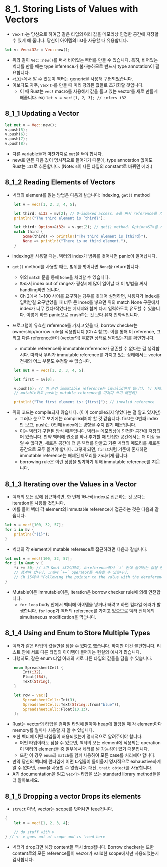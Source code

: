 # 8_1. Storing Lists of Values with Vectors

- `Vec<T>`는 당신으로 하여금 같은 타입의 여러 값을 메모리상 인접한 공간에 저장할
    수 있게 해 줍니다. 당신이 아이템의 list를 사용할 때 유용합니다.

```rust
let v: Vec<i32> = Vec::new();
```
- 위와 같이 `Vec::new()`를 써서 비어있는 벡터를 만들 수 있습니다. 특히, 비어있는
    벡터를 만들 때는 type inference가 불가능하므로 반드시 type annotation이
    필요합니다.
 - `<i32>`에서 알 수 있듯이 벡터는 generic을 사용해 구현되었습니다.
- 이보다도 자주, `Vec<T>`를 만들 때 미리 정의된 값들로 초기화할 것입니다.
  - 이 때 Rust는 `vec!` macro를 사용해서 값을 들고 있는 vector를 새로 만들게
      해줍니다. ex) `let v = vec![1, 2, 3]; // infers i32`

## 8_1_1 Updating a Vector
```rust
let mut v = Vec::new();
v.push(5);
v.push(6);
v.push(7);
v.push(8);
```
- 다른 variable들과 마찬가지로 `mut`을 써야 합니다.
- new로 만든 다음 값이 명시적으로 들어가기 때문에, type annotation 없이도 Rust는
    `i32`로 추론합니다. (Note: `6`이 다른 타입의 constant로 바뀌면 에러.)

## 8_1_2 Reading Elements of Vectors
- 벡터의 element를 읽는 방법은 다음과 같습니다: indexing, `get()` method
```rust
    let v = vec![1, 2, 3, 4, 5];

    let third: &i32 = &v[2]; // 0-indexed access. &를 써서 reference를 가져옴.
    println!("The third element is {third}");

    let third: Option<&i32> = v.get(2); // get() method. Option<&T>를 return.
    match third {
        Some(third) => println!("The third element is {third}"),
        None => println!("There is no third element."),
    }
```
- indexing을 사용할 때는, 벡터의 index가 범위를 벗어나면 panic이 일어납니다.
- `get()` method를 사용할 때는, 범위를 벗어나면 `None`을 return합니다.
  - 위의 `match` 문을 통해 `None`을 처리할 수 있습니다.
  - 따라서 index out of range가 평상시에 많이 일어날 때 이 방법을 써서
      handling하면 됩니다.
  - Ch 2에서 1~100 사이를 요구하는 경우를 빗대어 설명하면, 사용자가 index를
      입력받길 요구받았을 때 너무 큰 index를 넣으면 위의 match None 구문에서
      index가 너무 컸다/작았다는 메세지와 함께 다시 입력하도록 유도할 수
      있습니다. 이렇게 하면 panic으로 crash하는 것 보다 유저 친화적입니다.

- 프로그램이 유효한 reference를 가지고 있을 때, borrow checker는
    ownership/borrow rule을 적용합니다 (Ch 4 참고). 이를 통해 이 reference,
    그리고 다른 reference들이 (vector의) 유효한 상태로 남아있는지를 확인합니다.
  - mutable reference와 immutable reference가 공존할 수 없다는 걸 생각합시다.
      따라서 우리가 immutable reference를 가지고 있는 상태에서는 vector 전체의
      어느 부분도 수정할 수 없습니다.
```rust
    let mut v = vec![1, 2, 3, 4, 5];

    let first = &v[0];

    v.push(6); // 이 순간 immutable reference는 invalid하게 됩니다. (v 자체가
    // mutable이고 push는 mutable reference를 가져다 쓰기 때문에)

    println!("The first element is: {first}"); // invalid reference
```
- 위의 코드는 compile되지 않습니다. (이미 compile되지 않았다는 걸 알고 있지만)
  - 그러나 눈으로 보기에는 compile되어야 할 것 같습니다. first는 0번째 index만
      보고, push는 0번째 index에는 영향을 주지 않기 때문입니다.
  - 이는 벡터가 구현된 방식 때문입니다. 벡터는 메모리상에 인접한 공간에
      저장되어 있습니다. 만약 벡터에 원소를 하나 추가할 때 인접한 공간에서는 더
      이상 늘릴 수 없다면, 새로운 공간에 더 큰 벡터를 만들고 기존 벡터의
      메모리를 새로운 공간으로 모두 옮겨야 합니다. 그렇게 되면, `first`처럼
      기존에 존재하던 immutable reference는 해제된 메모리를 가리키게 됩니다.
  - borrowing rule은 이런 상황을 방지하기 위해 immutable reference를 지웁니다.

## 8_1_3 Iterating over the Values in a Vector
- 벡터의 모든 값에 접근하려면, 한 번헤 하나씩 index로 접근하는 것 보다는
    iteration을 사용할 것입니다.
- 예를 들어 벡터 각 element의 immutable reference에 접근하는 것은 다음과
    같습니다.
```rust
let v = vec![100, 32, 57];
for i in &v {
    println!("{i}");
}
```
- 벡터의 각 element에 mutable reference로 접근하려면 다음과 같습니다.
```rust
let mut v = vec![100, 32, 57];
for i in &mut v {
    *i += 50; // i가 &mut i32이므로, dereference해서 `i` 안에 들어있는 값을 먼저
    // 챙겨야 합니다. 그래야 `+=` operator를 사용할 수 있습니다.
    // Ch 15에서 "Following the pointer to the value with the dereference op"
}
```
- Mutable이든 Immutable이든, iteration은 borrow checker rule에 의해 안전합니다.
  - `for loop` body 안에서 벡터에 아이템을 넣거나 빼려고 하면 컴파일 에러가
      발생합니다. `for` loop가 벡터의 reference를 가지고 있으므로 벡터 전체에의
      simultaneous modification을 막습니다.

## 8_1_4 Using and Enum to Store Multiple Types

- 벡터가 같은 타입의 값들만을 담을 수 있다고 했습니다. 하지만 이건 불편합니다.
    리스트 안에 서로 다른 타입의 아이템이 들어가는 현실의 예시가 많습니다.
- 다행히도, 같은 enum 타입 아래의 서로 다른 타입의 값들을 담을 수 있습니다.
```rust
    enum SpreadsheetCell {
        Int(i32),
        Float(f64),
        Text(String),
    }

    let row = vec![
        SpreadsheetCell::Int(3),
        SpreadsheetCell::Text(String::from("blue")),
        SpreadsheetCell::Float(10.12),
    ];
```
- Rust는 vector의 타입을 컴파일 타임에 알아야 heap에 할당될 때 각 element마다
    memory를 얼마나 사용할 지 알 수 있습니다.
- 또한 벡터에 어떤 타입들이 허용되었는지 명시적으로 알려주어야 합니다.
  - 어떤 타입이라도 담을 수 있으면, 벡터의 모든 element에 적용되는 operation이
      벡터의 element들 중 일부에서 에러를 낼 가능성이 있기 때문입니다.
  - 또한 이 경우 `enum`과 `match`를 함께 사용하여 모든 case를 처리해야 합니다.
- 만약 당신의 벡터에 런타임에 어떤 타입들이 들어올지 명시적으로 exhaustive하게
    알 수 없다면, `enum`을 사용할 수 없습니다. 대신, `trait object`를
    사용합니다.
- API documentation을 읽고 `Vec<T>` 타입을 쓰는 standard library method들을 더
    알아보세요.

## 8_1_5 Dropping a vector Drops its elements

- `struct` 마냥, vector는 scope를 벗어나면 feee됩니다.
```rust
{
    let v = vec![1, 2, 3, 4];

    // do stuff with v
} // <- v goes out of scope and is freed here
```
- 벡터가 drop되면 해당 content들 역시 drop됩니다. Borrow checker는 또한
    content로의 모든 reference들이 vector가 valid한 scope에서만 사용되었는지
    검사합니다.

